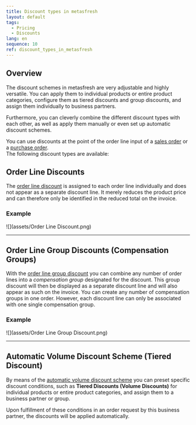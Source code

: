 ```yaml
---
title: Discount types in metasfresh
layout: default
tags:
  - Pricing
  - Discounts
lang: en
sequence: 10
ref: discount_types_in_metasfresh
---
```


## Overview
The discount schemes in metasfresh are very adjustable and highly versatile. You can apply them to individual products or entire product categories, configure them as tiered discounts and group discounts, and assign them individually to business partners.

Furthermore, you can cleverly combine the different discount types with each other, as well as apply them manually or even set up automatic discount schemes.

You can use discounts at the point of the order line input of a [sales order](SalesOrder_recording) or a [purchase order](CreatePurchaseOrder).<br>
The following discount types are available:

## Order Line Discounts
The [order line discount](Order_line_discount) is assigned to each order line individually and does not appear as a separate discount line. It merely reduces the product price and can therefore only be identified in the reduced total on the invoice.

### Example
![](assets/Order Line Discount.png)

---

## Order Line Group Discounts (Compensation Groups)
With the [order line group discount](Order_line_group_discount) you can combine any number of order lines into a *compensation group* designated for the discount. This group discount will then be displayed as a separate discount line and will also appear as such on the invoice. You can create any number of compensation groups in one order. However, each discount line can only be associated with one single compensation group.

### Example
![](assets/Order Line Group Discount.png)

---

## Automatic Volume Discount Scheme (Tiered Discount)
By means of the [automatic volume discount scheme](Automatic_volume_discount) you can preset specific discount conditions, such as **Tiered Discounts (Volume Discounts)** for individual products or entire product categories, and assign them to a business partner or group.

Upon fulfillment of these conditions in an order request by this business partner, the discounts will be applied automatically.

